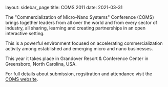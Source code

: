 layout: sidebar_page
title: COMS 2011
date: 2021-03-31

The "Commercialization of Micro-Nano Systems" Conference (COMS) brings together leaders from all over the world and from every sector of industry, all sharing, learning and creating partnerships in an open interactive setting.
<!--break-->
This is a powerful environment focused on accelerating commercialization activity among established and emerging micro and nano businesses.  
  
This year it takes place in Grandover Resort & Conference Center in Greensboro, North Carolina, USA. 

For full details about submission, regsitration and attendance visit the [COMS website](http://www.mancef.org/COMS2011).